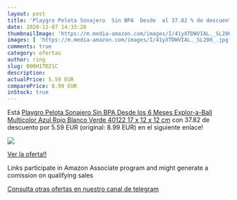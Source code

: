```yaml
---
layout: post
title: 'Playgro Pelota Sonajero  Sin BPA  Desde  al 37.82 % de descuento'
date: 2020-12-07 14:33:28
thumbnailImage: 'https://m.media-amazon.com/images/I/41yXTDWVIAL._SL200_.jpg'
images: [ 'https://m.media-amazon.com/images/I/41yXTDWVIAL._SL200_.jpg' ]
comments: true
category: ofertas
author: ring
slug: B00H1TD21C
description:
actualPrice: 5.59 EUR
comparePrice: 8.99 EUR
inStock: true
---
```


Está [Playgro Pelota Sonajero  Sin BPA  Desde los 6 Meses  Explor-a-Ball  Multicolor  Azul  Rojo  Blanco  Verde   40122  17 x 12 x 12 cm](https://www.amazon.es/dp/B00H1TD21C/?tag=tolees-21) con 37.82 de descuento por 5.59 EUR (original: 8.99 EUR) en el siguiente enlace!

[![](https://m.media-amazon.com/images/I/41yXTDWVIAL._SL200_.jpg)](https://www.amazon.es/dp/B00H1TD21C/?tag=tolees-21)

[Ver la oferta!!](https://www.amazon.es/dp/B00H1TD21C/?tag=tolees-21)

Links participate in Amazon Associate program and might generate a comission on qualifying sales

[Consulta otras ofertas en nuestro canal de telegram](https://t.me/s/ofertas25)
